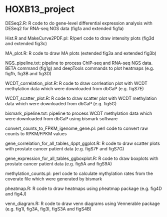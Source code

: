 # HOXB13_project
DESeq2.R:   R code to do gene-level differential expression analysis with DESeq2 for RNA-seq NGS data (fig1a and extended fig1a)

Hist.R and MakeCurve2PDF.pl:  R/perl code to draw intensity plots (fig3d and extended fig3c)

MA_plot.R:  R code to draw MA plots (extended fig3a and extended fig3b)

NGS_pipeline.txt:   pipeline to process ChIP-seq and RNA-seq NGS data. BETA command (fig1g) and deepTools commands to plot heatmaps (e.g. fig1h, fig3B and fig3D)

WCDT_correlation_plot.R:  R code to draw corrleation plot with WCDT methylation data which were downloaded from dbGaP (e.g. figS7E)

WCDT_scatter_plot.R:  R code to draw scatter plot with WCDT methylation data which were downloaded from dbGaP (e.g. fig5G)

bismark_pipeline.txt:   pipeline to process WCDT methylation data which were downloaded from dbGaP using bismark software

convert_counts_to_FPKM_igenome_gene.pl: perl code to convert raw counts to RPKM/FPKM values

gene_correlation_for_all_tables_4ppt_ggplot.R:  R code to draw scatter plots with prostate cancer patient data (e.g. figS7F and figS7G)

gene_expression_for_all_tables_ggboxplot.R:   R code to draw boxplots with prostate cancer patient data (e.g. fig5A and figS9A)

methylation_counts.pl:  perl code to calculate mythylation rates from the coverate file which were generated by bismark

pheatmap.R:   R code to draw heatmaps using pheatmap package (e.g. fig4D and fig4J)

venn_diagram.R:   R code to draw venn diagrams using Vennerable package (e.g. fig1I, fig3A, fig3I, figS3A and figS4B)

